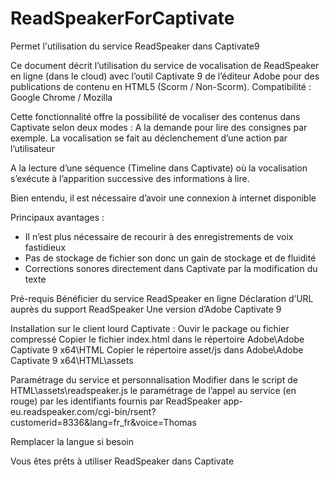 # ReadSpeakerForCaptivate
Permet l'utilisation du service ReadSpeaker dans Captivate9

Ce document décrit l’utilisation du service de vocalisation de ReadSpeaker en ligne (dans le cloud) avec l’outil Captivate 9 de l’éditeur Adobe pour des publications de contenu en HTML5 (Scorm / Non-Scorm). Compatibilité : Google Chrome / Mozilla

Cette fonctionnalité offre la possibilité de vocaliser des contenus dans Captivate selon deux modes :
A la demande pour lire des consignes par exemple. La vocalisation se fait au déclenchement d’une action par l’utilisateur

A la lecture d’une séquence (Timeline dans Captivate) où la vocalisation s’exécute à l’apparition successive des informations à lire.

Bien entendu, il est nécessaire d’avoir une connexion à internet disponible

Principaux avantages :
- Il n’est plus nécessaire de recourir à des enregistrements de voix fastidieux
- Pas de stockage de fichier son donc un gain de stockage et de fluidité
- Corrections sonores directement dans Captivate par la modification du texte


Pré-requis
Bénéficier du service ReadSpeaker en ligne
Déclaration d’URL auprès du support ReadSpeaker
Une version d’Adobe Captivate 9

Installation sur le client lourd Captivate :
Ouvir le package ou fichier compressé
Copier le fichier index.html dans le répertoire Adobe\Adobe Captivate 9 x64\HTML
Copier le répertoire asset/js dans Adobe\Adobe Captivate 9 x64\HTML\assets

Paramétrage du service et personnalisation
Modifier dans le script de HTML\assets\readspeaker.js le paramétrage de l’appel au service (en rouge) par les identifiants fournis par ReadSpeaker 
app-eu.readspeaker.com/cgi-bin/rsent?customerid=8336&amp;lang=fr_fr&amp;voice=Thomas

Remplacer la langue si besoin

Vous êtes prêts à utiliser ReadSpeaker dans Captivate


